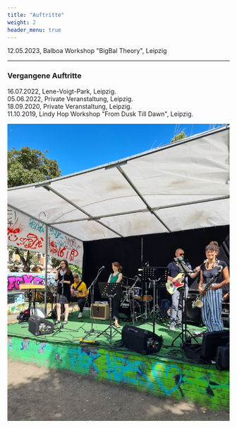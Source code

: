 ```yaml
---
title: "Auftritte"
weight: 2
header_menu: true
---
```


12.05.2023, Balboa Workshop "BigBal Theory", Leipzig 

---

### Vergangene Auftritte

16.07.2022, Lene-Voigt-Park, Leipzig.  
05.06.2022, Private Veranstaltung, Leipzig.   
18.09.2020, Private Veranstaltung, Leipzig.  
11.10.2019, Lindy Hop Workshop "From Dusk Till Dawn", Leipzig.

![Events](images/events.jpg)
